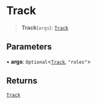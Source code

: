 # Track

> **Track**(`args`): [`Track`](reference/functions/Track.md)

## Parameters

• **args**: `Optional`<[`Track`](reference/functions/Track.md), `"roles"`>

## Returns

[`Track`](reference/functions/Track.md)
